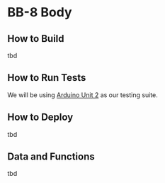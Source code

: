# BB-8 Body

## How to Build

tbd

## How to Run Tests

We will be using [Arduino Unit 2](https://github.com/mmurdoch/arduinounit) as
our testing suite.

## How to Deploy

tbd

## Data and Functions

tbd
